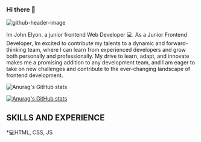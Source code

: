 ### Hi there 👋

![github-header-image](https://github.com/Lawani-EJ/Lawani-EJ/assets/104038966/48aca1e0-5d98-436f-b350-e6e97d23e099)

Im John Elyon, a junior frontend Web Developer 💻.
As a Junior Frontend Developer, Im excited to contribute my talents to a dynamic and forward-thinking team, where I can learn from experienced developers and grow both personally and professionally. My drive to learn, adapt, and innovate makes me a promising addition to any development team, and I am eager to take on new challenges and contribute to the ever-changing landscape of frontend development.


![Anurag's GitHub stats](https://github-readme-stats.vercel.app/api?username=Lawani-EJ&show=reviews)

[![Anurag's GitHub stats](https://github-readme-stats.vercel.app/api?username=Lawani-EJ)](https://github.com/anuraghazra/github-readme-stats)

## SKILLS AND EXPERIENCE
*💻HTML, CSS, JS



